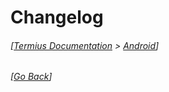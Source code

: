 # Changelog
###### [[Termius Documentation](../README.md) > [Android](README.md)]

###### [[Go Back](README.md)]
